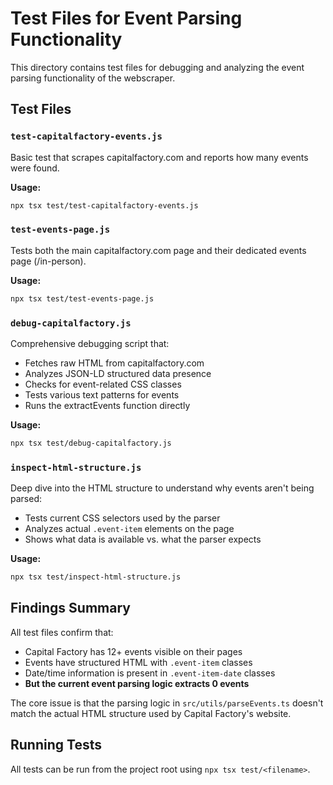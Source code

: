 # Test Files for Event Parsing Functionality

This directory contains test files for debugging and analyzing the event parsing functionality of the webscraper.

## Test Files

### `test-capitalfactory-events.js`
Basic test that scrapes capitalfactory.com and reports how many events were found.

**Usage:**
```bash
npx tsx test/test-capitalfactory-events.js
```

### `test-events-page.js` 
Tests both the main capitalfactory.com page and their dedicated events page (/in-person).

**Usage:**
```bash
npx tsx test/test-events-page.js
```

### `debug-capitalfactory.js`
Comprehensive debugging script that:
- Fetches raw HTML from capitalfactory.com
- Analyzes JSON-LD structured data presence
- Checks for event-related CSS classes
- Tests various text patterns for events
- Runs the extractEvents function directly

**Usage:**
```bash
npx tsx test/debug-capitalfactory.js
```

### `inspect-html-structure.js`
Deep dive into the HTML structure to understand why events aren't being parsed:
- Tests current CSS selectors used by the parser
- Analyzes actual `.event-item` elements on the page
- Shows what data is available vs. what the parser expects

**Usage:**
```bash
npx tsx test/inspect-html-structure.js
```

## Findings Summary

All test files confirm that:
- Capital Factory has 12+ events visible on their pages
- Events have structured HTML with `.event-item` classes
- Date/time information is present in `.event-item-date` classes
- **But the current event parsing logic extracts 0 events**

The core issue is that the parsing logic in `src/utils/parseEvents.ts` doesn't match the actual HTML structure used by Capital Factory's website.

## Running Tests

All tests can be run from the project root using `npx tsx test/<filename>`.